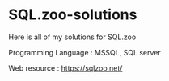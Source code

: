 # SQL.zoo-solutions

Here is all of my solutions for SQL.zoo

Programming Language : MSSQL, SQL server

Web resource : https://sqlzoo.net/
